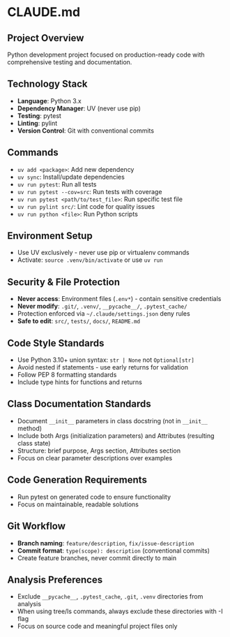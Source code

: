 # CLAUDE.md

## Project Overview
Python development project focused on production-ready code with comprehensive testing and documentation.

## Technology Stack
- **Language**: Python 3.x
- **Dependency Manager**: UV (never use pip)
- **Testing**: pytest
- **Linting**: pylint
- **Version Control**: Git with conventional commits

## Commands
- `uv add <package>`: Add new dependency
- `uv sync`: Install/update dependencies
- `uv run pytest`: Run all tests
- `uv run pytest --cov=src`: Run tests with coverage
- `uv run pytest <path/to/test_file>`: Run specific test file
- `uv run pylint src/`: Lint code for quality issues
- `uv run python <file>`: Run Python scripts

## Environment Setup
- Use UV exclusively - never use pip or virtualenv commands
- Activate: `source .venv/bin/activate` or use `uv run`

## Security & File Protection
- **Never access**: Environment files (`.env*`) - contain sensitive credentials
- **Never modify**: `.git/`, `.venv/`, `__pycache__/`, `.pytest_cache/`
- Protection enforced via `~/.claude/settings.json` deny rules
- **Safe to edit**: `src/`, `tests/`, `docs/`, `README.md`

## Code Style Standards
- Use Python 3.10+ union syntax: `str | None` not `Optional[str]`
- Avoid nested if statements - use early returns for validation
- Follow PEP 8 formatting standards
- Include type hints for functions and returns

## Class Documentation Standards
- Document `__init__` parameters in class docstring (not in `__init__` method)
- Include both Args (initialization parameters) and Attributes (resulting class state)
- Structure: brief purpose, Args section, Attributes section
- Focus on clear parameter descriptions over examples

## Code Generation Requirements
- Run pytest on generated code to ensure functionality
- Focus on maintainable, readable solutions

## Git Workflow
- **Branch naming**: `feature/description`, `fix/issue-description`
- **Commit format**: `type(scope): description` (conventional commits)
- Create feature branches, never commit directly to main

## Analysis Preferences
- Exclude `__pycache__`, `.pytest_cache`, `.git`, `.venv` directories from analysis
- When using tree/ls commands, always exclude these directories with -I flag
- Focus on source code and meaningful project files only
